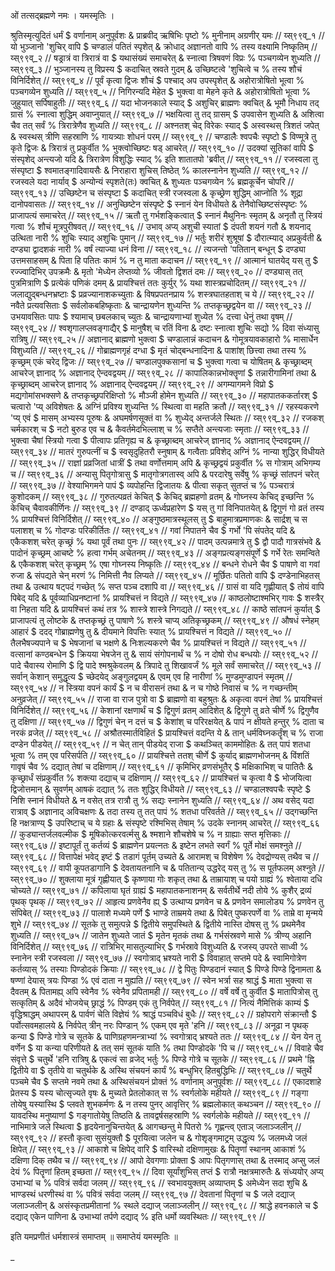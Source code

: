 ﻿

ओं तत्सद्ब्रह्मणे नमः ।
यमस्मृतिः ।


श्रुतिस्मृत्युदितं धर्मं $ वर्णानाम् अनुपूर्वशः &
प्राब्रवीद् ऋषिभिः पृष्टो % मुनीनाम् अग्रणीर् यमः // य्स्९९व्_१ //
यो भुञ्जानो 'शुचिर् वापि $ चण्डालं पतितं स्पृशेत् &
क्रोधाद् अज्ञानतो वापि % तस्य वक्ष्यामि निष्कृतिम् // य्स्९९व्_२ //
षड्रात्रं वा त्रिरात्रं वा $ यथासंख्यं समाचरेत् &
स्नात्वा त्रिषवणं विप्रः % पञ्चगव्येन शुध्यति // य्स्९९व्_३ //
भुञ्जानस्य तु विप्रस्य $ कदाचित् स्रवते गुदम् &
उच्छिष्टत्वे 'शुचित्वे च % तस्य शौचं विनिर्दिशेत् // य्स्९९व्_४ //
पूर्वं कृत्वा द्विजः शौचं $ पश्चाद् अप उपस्पृशेत् &
अहोरात्रोषितो भूत्वा % पञ्चगव्येन शुध्यति // य्स्९९व्_५ //
निगिरन्यदि मेहेत $ भुक्त्वा वा मेहने कृते &
अहोरात्रोषितो भूत्वा % जुहुयात् सर्पिषाहुतीः // य्स्९९व्_६ //
यदा भोजनकाले स्याद् $ अशुचिर् ब्राह्मणः क्वचित् &
भूमौ निधाय तद् ग्रासं % स्नात्वा शुद्धिम् अवाप्नुयात् // य्स्९९व्_७ //
भक्षयित्वा तु तद् ग्रासम् $ उपवासेन शुध्यति &
अशित्वा चैव तत् सर्वं % त्रिरात्रेणैव शुध्यति // य्स्९९व्_८ //
अश्नतश् चेद् विरेकः स्याद् $ अस्वस्थस् त्रिशतं जपेत् &
स्वस्थस् त्रीणि सहस्राणि % गायत्र्याः शोधनं परम् // य्स्९९व्_९ //
चण्डालैः श्वपचैः स्पृष्टो $ विण्मूत्रे तु कृते द्विजः &
त्रिरात्रं तु प्रकुर्वीत % भुक्त्वोच्छिष्टः षड् आचरेत् // य्स्९९व्_१० //
उदक्यां सूतिकां वापि $ संस्पृशेद् अन्त्यजो यदि &
त्रिरात्रेण विशुद्धिः स्याद् % इति शातातपो 'ब्रवीत् // य्स्९९व्_११ //
रजस्वला तु संस्पृष्टा $ श्वमातङ्गादिवायसैः &
निराहारा शुचिस् तिष्ठेत् % कालस्नानेन शुध्यति // य्स्९९व्_१२ //
रजस्वले यदा नार्याव् $ अन्योन्यं स्पृशते(तः) क्वचित् &
शुध्यतः पञ्चगव्येन % ब्रह्मकूर्चेन चोपरि // य्स्९९व्_१३ //
उच्छिष्टेन च संस्पृष्टा $ कदाचित् स्त्री रजस्वला &
कृच्छ्रेण शुद्धिम् आप्नोति % शूद्रा दानोपवासतः // य्स्९९व्_१४ //
अनुच्छिष्टेन संस्पृष्टे $ स्नानं येन विधीयते &
तेनैवोच्छिष्टसंस्पृष्टः % प्राजापत्यं समाचरेत् // य्स्९९व्_१५ //
ऋतौ तु गर्भशङ्कित्वात् $ स्नानं मैथुनिनः स्मृतम् &
अनृतौ तु स्त्रियं गत्वा % शौचं मूत्रपुरीषवत् // य्स्९९व्_१६ //
उभाव् अप्य् अशुची स्यातां $ दंपती शयनं गतौ &
शयनाद् उत्थिता नारी % शुचिः स्याद् अशुचिः पुमान् // य्स्९९व्_१७ //
भर्तुः शरीरं शुश्रूषां $ दौरात्म्याद् अप्रकुर्वती &
दण्ड्या द्वादशकं नारी % वर्षं त्याज्या धनं विना // य्स्९९व्_१८ //
त्यजन्तो 'पतितान् बन्धून् $ दण्ड्या उत्तमसाहसम् &
पिता हि पतितः कामं % न तु माता कदाचन // य्स्९९व्_१९ //
आत्मानं घातयेद् यस् तु $ रज्ज्वादिभिर् उपक्रमैः &
मृतो 'मेध्येन लेप्तव्यो % जीवतो द्विशतं दमः // य्स्९९व्_२० //
दण्ड्यास् तत् पुत्रमित्राणि $ प्रत्येकं पणिकं दमम् &
प्रायश्चित्तं ततः कुर्युर् % यथा शास्त्रप्रचोदितम् // य्स्९९व्_२१ //
जलाद्युद्बन्धनभ्रष्टाः $ प्रव्रज्यानाशकच्युताः &
विषप्रपतनप्राय‍ % शस्त्रघातहताश् च ये // य्स्९९व्_२२ //
नवैते प्रत्यवसिताः $ सर्वलोकबहिष्कृताः &
चान्द्रायणेन शुध्यन्ति % तप्तकृच्छ्रद्वयेन वा // य्स्९९व्_२३ //
उभयावसितः पापः $ श्यामाच् छबलकाच् च्युतः &
चान्द्रायणाभ्यां शुध्येत % दत्त्वा धेनुं तथा वृषम् // य्स्९९व्_२४ //
श्वशृगालप्लवङ्गाद्यैर् $ मानुषैश् च रतिं विना &
दष्टः स्नात्वा शुचिः सद्यो % दिवा संध्यासु रात्रिषु // य्स्९९व्_२५ //
अज्ञानाद् ब्राह्मणो भुक्त्वा $ चण्डालान्नं कदाचन &
गोमूत्रयावकाहारो % मासार्धेन विशुध्यति // य्स्९९व्_२६ //
गोब्राह्मणगृहं दग्धा $ मृतं चोद्बन्धनादिना &
पाशांश् छित्त्वा तथा तस्य % कृच्छ्रम् एकं चरेद् द्विजः // य्स्९९व्_२७ //
चण्डालपुक्कसानां च $ भुक्त्वा गत्वा च योषितम् &
कृच्छ्राब्दम् आचरेज् ज्ञानाद् % अज्ञानाद् ऐन्दवद्वयम् // य्स्९९व्_२८ //
कापालिकान्नभोक्तॄणां $ तन्नारीगामिनां तथा &
कृच्छ्राब्दम् आचरेज् ज्ञानाद् % अज्ञानाद् ऐन्दवद्वयम् // य्स्९९व्_२९ //
अगम्यागमने विप्रो $ मद्यगोमांसभक्सणे &
तप्तकृच्छ्रपरिक्षिप्तो % मौञ्जी होमेन शुध्यति // य्स्९९व्_३० //
महापातककर्तारश् $ चत्वारो 'प्य् अविशेषतः &
अग्निं प्रविश्य शुध्यन्ति % स्थित्वा वा महति क्रतौ // य्स्९९व्_३१ //
रहस्यकरणे 'प्य् एवं $ मासम् अभ्यस्य पूरुषः &
अघमर्षणसूक्तं वा % शुध्येद् अन्तर्जले स्थितः // य्स्९९व्_३२ //
रजकश् चर्मकारश् च $ नटो बुरुड एव च &
कैवर्तमेदभिल्लाश् च % सप्तैते अन्त्यजाः स्मृताः // य्स्९९व्_३३ //
भुक्त्वा चैषां स्त्रियो गत्वा $ पीत्वापः प्रतिगृह्य च &
कृच्छ्राब्दम् आचरेज् ज्ञानाद् % अज्ञानाद् ऐन्दवद्वयम् // य्स्९९व्_३४ //
मातरं गुरुपत्नीं च $ स्वसृदुहितरौ स्नुषाम् &
गत्वैताः प्रविशेद् अग्निं % नान्या शुद्धिर् विधीयते // य्स्९९व्_३५ //
राज्ञां प्रव्रजितां धात्रीं $ तथा वर्णोत्तमाम् अपि &
कृच्छ्रद्वयं प्रकुर्वीत % स गोत्राम् अभिगम्य च // य्स्९९व्_३६ //
अन्यासु पितृगोत्रासु $ मातृगोत्रगतास्व् अपि &
परदारेषु सर्वेषु % कृच्छ्रं सांतपनं चरेत् // य्स्९९व्_३७ //
वेश्याभिगमने पापं $ व्यपोहन्ति द्विजातयः &
पीत्वा सकृत् सुतप्तं च % पञ्चरात्रं कुशोदकम् // य्स्९९व्_३८ //
गुरुतल्पव्रतं केचित् $ केचिद् ब्रह्महणो व्रतम् &
गोघ्नस्य केचिद् इच्छन्ति % केचिच् चैवावकीर्णिनः // य्स्९९व्_३९ //
दण्डाद् ऊर्ध्वप्रहारेण $ यस् तु गां विनिपातयेत् &
द्विगुणं गो व्रतं तस्य % प्रायश्चित्तं विनिर्दिशेत् // य्स्९९व्_४० //
अङ्गुष्ठमात्रस्थूलस् तु $ बाहुमात्रप्रमाणकः &
सार्द्रश् च स पलाशश् च % गोदण्डः परिकीर्तितः // य्स्९९व्_४१ //
गवां निपातने चैव $ गर्भो 'पि संपतेद् यदि &
एकैकशश् चरेत् कृच्छ्रं % यथा पूर्वं तथा पुनः // य्स्९९व्_४२ //
पादम् उत्पन्नमात्रे तु $ द्वौ पादौ गात्रसंभवे &
पादोनं कृच्छ्रम् आचष्टे % हत्वा गर्भम् अचेतनम् // य्स्९९व्_४३ //
अङ्गप्रत्यङ्गसंपूर्णे $ गर्भे रेतः समन्विते &
एकैकशश् चरेत् कृच्छ्रम् % एषा गोघ्नस्य निष्कृतिः // य्स्९९व्_४४ //
बन्धने रोधने चैव $ पाषाणे वा गवां रुजा &
संपद्यते चेन् मरणं % निमित्ती नैव लिप्यते // य्स्९९व्_४५ //
मूर्छितः पतितो वापि $ दण्डेनाभिहतस् तथा &
उत्थाय षट्पदं गच्छेत् % सप्त पञ्च दशापि वा // य्स्९९व्_४६ //
ग्रासं वा यदि गृह्णीयात् $ तोयं वापि पिबेद् यदि &
पूर्वव्याधिप्रनष्टानां % प्रायश्चित्तं न विद्यते // य्स्९९व्_४७ //
काष्ठलोष्टाश्मभिर् गावः $ शस्त्रैर् वा निहता यदि &
प्रायश्चित्तं कथं तत्र % शास्त्रे शास्त्रे निगद्यते // य्स्९९व्_४८ //
काष्ठे सांतपनं कुर्यात् $ प्राजापत्यं तु लोष्टके &
तप्तकृच्छ्रं तु पाषाणे % शस्त्रे चाप्य् अतिकृच्छ्रकम् // य्स्९९व्_४९ //
औषधं स्नेहम् आहारं $ ददद् गोब्राह्मणेषु तु &
दीयमाने विपत्तिः स्यात् % प्रायश्चित्तं न विद्यते // य्स्९९व्_५० //
तैलभैषज्यपाने च $ भेषजानां च भक्षणे &
निःशल्यकरणे चैव % प्रायश्चित्तं न विद्यते // य्स्९९व्_५१ //
वत्सानां कण्ठबन्धेन $ क्रियया भेषजेन तु &
सायं संगोपनार्थं च % न दोषो रोध बन्धयोः // य्स्९९व्_५२ //
पादे चैवास्य रोमाणि $ द्वि पादे श्मश्रुकेवलम् &
त्रिपादे तु शिखावर्जं % मूले सर्वं समाचरेत् // य्स्९९व्_५३ //
सर्वान् केशान् समुद्धृत्य $ च्छेदयेद् अङ्गुलद्वयम् &
एवम् एव हि नारीणां % मुण्डमुण्डापनं स्मृतम् // य्स्९९व्_५४ //
न स्त्रिया वपनं कार्यं $ न च वीरासनं तथा &
न च गोष्ठे निवासं च % न गच्छन्तीम् अनुव्रजेत् // य्स्९९व्_५५ //
राजा वा राज पुत्रो वा $ ब्राह्मणो वा बहुश्रुतः &
अकृत्वा वपनं तेषां % प्रायश्चित्तं विनिर्दिशेत् // य्स्९९व्_५६ //
केशानां रक्षणार्थं च $ द्विगुणं व्रतम् आदिशेत् &
द्विगुणे तु व्रते चीर्णे % द्विगुणैव तु दक्षिणा // य्स्९९व्_५७ //
द्विगुणं चेन् न दत्तं च $ केशांश् च परिरक्षयेत् &
पापं न क्षीयते हन्तुर् % दाता च नरकं व्रजेत् // य्स्९९व्_५८ //
अश्रौतस्मार्तविहितं $ प्रायश्चित्तं वदन्ति ये &
तान् धर्मविघ्नकर्तॄंश् च % राजा दण्डेन पीडयेत् // य्स्९९व्_५९ //
न चेत् तान् पीडयेद् राजा $ कथञ्चित् काममोहितः &
तत् पापं शतधा भूत्वा % तम् एव परिसर्पति // य्स्९९व्_६० //
प्रायश्चित्ते ततश् चीर्णे $ कुर्याद् ब्राह्मणभोजनम् &
विंशतिं गावृषं चैव % दद्यात् तेषां च दक्षिणाम् // य्स्९९व्_६१ //
कृमिभिर् व्रणसंभूतैर् $ मक्षिकाभिश् च पातितैः &
कृच्छ्रार्धं संप्रकुर्वीत % शक्त्या दद्याच् च दक्षिणाम् // य्स्९९व्_६२ //
प्रायश्चित्तं च कृत्वा वै $ भोजयित्वा द्विजोत्तमान् &
सुवर्णम् आषकं दद्यात् % ततः शुद्धिर् विधीयते // य्स्९९व्_६३ //
चण्डालश्वपचैः स्पृष्टे $ निशि स्नानं विधीयते &
न वसेत् तत्र रात्रौ तु % सद्यः स्नानेन शुध्यति // य्स्९९व्_६४ //
अथ वसेद् यदा रात्राव् $ अज्ञानाद् अविचक्षणः &
तदा तस्य तु तत् पापं % शतधा परिवर्तते // य्स्९९व्_६५ //
उद्गच्छन्ति हि नक्षत्राण्य् $ उपरिष्टाच् च ये ग्रहाः &
संस्पृष्टे रश्मिभिस् तेषाम् % उदके स्नानम् आचरेत् // य्स्९९व्_६६ //
कुड्यान्तर्जलवल्मीक‍ $ मूषिकोत्करवर्त्मसु &
श्मशाने शौचशेषे च % न ग्राह्याः सप्त मृत्तिकाः // य्स्९९व्_६७ //
इष्टापूर्तं तु कर्तव्यं $ ब्राह्मणेन प्रयत्नतः &
इष्टेन लभते स्वर्गं % पूर्ते मोक्षं समश्नुते // य्स्९९व्_६८ //
वित्तापेक्षं भवेद् इष्टं $ तडागं पूर्तम् उच्यते &
आरामश् च विशेषेण % देवद्रोण्यस् तथैव च // य्स्९९व्_६९ //
वापी कूपतडागानि $ देवतायतनानि च &
पतितान्य् उद्धरेद् यस् तु % स पूर्तफलम् अश्नुते // य्स्९९व्_७० //
शुक्लाया मूत्रं गृह्णीयात् $ कृष्णाया गोः शकृत् तथा &
ताम्रायाश् च पयो ग्राह्यं % श्वेताया दधि चोच्यते // य्स्९९व्_७१ //
कपिलाया घृतं ग्राह्यं $ महापातकनाशनम् &
सर्वतीर्थे नदी तोये % कुशैर् द्रव्यं पृथक् पृथक् // य्स्९९व्_७२ //
आहृत्य प्रणवेनैव ह्य् $ उत्थाप्य प्रणवेन च &
प्रणवेन समालोड्य % प्रणवेन तु संपिबेत् // य्स्९९व्_७३ //
पालाशे मध्यमे पर्णे $ भाण्डे ताम्रमये तथा &
पिबेत् पुष्करपर्णे वा % ताम्रे वा मृन्मये शुभे // य्स्९९व्_७४ //
सूतके तु समुत्पन्ने $ द्वितीये समुपस्थिते &
द्वितीये नास्ति दोषस् तु % प्रथमेनैव शुध्यति // य्स्९९व्_७५ //
जातेन शुध्यते जातं $ मृतेन मृतकं तथा &
गर्भसंस्रवणे मासे % त्रीण्य् अहानि विनिर्दिशेत् // य्स्९९व्_७६ //
रात्रिभिर् मासतुल्याभिर् $ गर्भस्रावे विशुध्यति &
रजस्य् उपरते साध्वी % स्नानेन स्त्री रजस्वला // य्स्९९व्_७७ //
स्वगोत्राद् भ्रश्यते नारी $ विवाहात् सप्तमे पदे &
स्वामिगोत्रेण कर्तव्यास् % तस्याः पिण्डोदकं क्रियाः // य्स्९९व्_७८ //
द्वे पितुः पिण्डदानं स्यात् $ पिण्डे पिण्डे द्विनामता &
षण्णां देयास् त्रयः पिण्डा % एवं दाता न मुह्यति // य्स्९९व्_७९ //
स्वेन भर्त्रा सह श्राद्धं $ माता भुक्त्वा स दैवतम् &
पितामह्य् अपि स्वेनैव % स्वेनैव प्रपितामही // य्स्९९व्_८० //
वर्षे वर्षे तु कुर्वीत $ मातापित्रोस् तु सत्कृतिम् &
अदैवं भोजयेच् छ्राद्धं % पिण्डम् एकं तु निर्वपेत् // य्स्९९व्_८१ //
नित्यं नैमित्तिकं काम्यं $ वृद्धिश्राद्धम् अथापरम् &
पार्वणं चेति विज्ञेयं % श्राद्धं पञ्चविधं बुधैः // य्स्९९व्_८२ //
ग्रहोपरागे संक्रान्तौ $ पर्वोत्सवमहालये &
निर्वपेत् त्रीन् नरः पिण्डान् % एकम् एव मृते 'हनि // य्स्९९व्_८३ //
अनूढा न पृथक् कन्या $ पिण्डे गोत्रे च सूतके &
पाणिग्रहणमन्त्राभ्यां % स्वगोत्राद् भ्रश्यते ततः // य्स्९९व्_८४ //
येन येन तु वर्णेन $ या कन्या परिणीयते &
तत् समं सूतकं याति % तथा पिण्डोदके 'पि च // य्स्९९व्_८५ //
विवाहे चैव संवृत्ते $ चतुर्थे 'हनि रात्रिषु &
एकत्वं सा व्रजेद् भर्तुः % पिण्डे गोत्रे च सूतके // य्स्९९व्_८६ //
प्रथमे 'ह्नि द्वितीये वा $ तृतीये वा चतुर्थके &
अस्थि संचयनं कार्यं % बन्धुभिर् हितबुद्धिभिः // य्स्९९व्_८७ //
चतुर्थे पञ्चमे चैव $ सप्तमे नवमे तथा &
अस्थिसंचयनं प्रोक्तं % वर्णानाम् अनुपूर्वशः // य्स्९९व्_८८ //
एकादशाहे प्रेतस्य $ यस्य चोत्सृज्यते वृषः &
मुच्यते प्रेतलोकात् स % स्वर्गलोके महीयते // य्स्९९व्_८९ //
गङ्गा तोयेषु यस्यास्थि $ प्लवते शुभकर्मणः &
न तस्य पुनर् आवृत्तिर् % ब्रह्मलोकात् कथञ्चन // य्स्९९व्_९० //
यावदस्थि मनुष्याणां $ गङ्गातोयेषु तिष्ठति &
तावद्वर्षसहस्राणि % स्वर्गलोके महीयते // य्स्९९व्_९१ //
नाभिमात्रे जले स्थित्वा $ हृदयेनानुचिन्तयेत् &
आगच्छन्तु मे पितरो % गृह्णन्त्व् एताञ् जलाञ्जलीन् // य्स्९९व्_९२ //
हस्तौ कृत्वा सुसंयुक्तौ $ पूरयित्वा जलेन च &
गोशृङ्गमाट्रम् उद्धृत्य % जलमध्ये जलं क्षिपेत् // य्स्९९व्_९३ //
आकाशे च क्षिपेद् वारि $ वारिस्थो दक्षिणामुखः &
पितॄणां स्थानम् आकाशं % दक्षिणा दिक् तथैव च // य्स्९९व्_९४ //
आपो देवगणाः प्रोक्ता $ आपः पितृगणास् तथा &
तस्माद् अप्सु जलं देयं % पितॄणां हितम् इच्छता // य्स्९९व्_९५ //
दिवा सूर्यांशुभिस् तप्तं $ रात्रौ नक्षत्रमारुतैः &
संध्ययोर् अप्य् उभाभ्यां च % पवित्रं सर्वदा जलम् // य्स्९९व्_९६ //
स्वभावयुक्तम् अव्याप्तम् $ अमेध्येन सदा शुचि &
भाण्डस्थं धरणीस्थं वा % पवित्रं सर्वदा जलम् // य्स्९९व्_९७ //
देवतानां पितॄणां च $ जले दद्याज् जलाञ्जलीन् &
असंस्कृतप्रमीतानां % स्थले दद्याज् जलाञ्जलीन् // य्स्९९व्_९८ //
श्राद्धे हवनकाले च $ दद्याद् एकेन पाणिना &
उभाभ्यां तर्पणे दद्याद् % इति धर्मो व्यवस्थितः // य्स्९९व्_९९ //

इति यमप्रणीतं धर्मशास्त्रं समाप्तम् ॥
समाप्तेयं यमस्मृतिः ॥




_


 